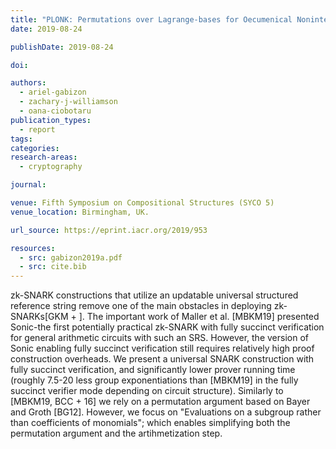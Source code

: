 ```yaml
---
title: "PLONK: Permutations over Lagrange-bases for Oecumenical Noninteractive arguments of Knowledge"
date: 2019-08-24

publishDate: 2019-08-24

doi:

authors:
  - ariel-gabizon
  - zachary-j-williamson
  - oana-ciobotaru
publication_types:
  - report
tags:
categories:
research-areas:
  - cryptography

journal:

venue: Fifth Symposium on Compositional Structures (SYCO 5)
venue_location: Birmingham, UK.

url_source: https://eprint.iacr.org/2019/953

resources:
  - src: gabizon2019a.pdf
  - src: cite.bib
---
```

zk-SNARK constructions that utilize an updatable universal structured reference string remove one of the main obstacles in deploying zk-SNARKs[GKM + ]. The important work of Maller et al. [MBKM19] presented Sonic-the first potentially practical zk-SNARK with fully succinct verification for general arithmetic circuits with such an SRS. However, the version of Sonic enabling fully succinct verification still requires relatively high proof construction overheads. We present a universal SNARK construction with fully succinct verification, and significantly lower prover running time (roughly 7.5-20 less group exponentiations than [MBKM19] in the fully succinct verifier mode depending on circuit structure). Similarly to [MBKM19, BCC + 16] we rely on a permutation argument based on Bayer and Groth [BG12]. However, we focus on \"Evaluations on a subgroup rather than coefficients of monomials\"; which enables simplifying both the permutation argument and the artihmetization step.
